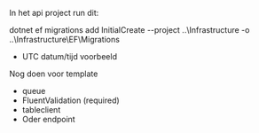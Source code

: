 In het api project run dit:

dotnet ef migrations add InitialCreate --project ..\Infrastructure -o ..\Infrastructure\EF\Migrations

- UTC datum/tijd voorbeeld


Nog doen voor template

- queue
- FluentValidation (required)
- tableclient
- Oder endpoint


